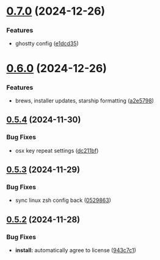# [0.7.0](https://github.com/jmreicha/configs/compare/v0.6.0...v0.7.0) (2024-12-26)


### Features

* ghostty config ([e1dcd35](https://github.com/jmreicha/configs/commit/e1dcd3566973ab80f8d2648d6f96d0e3865ce43c))



# [0.6.0](https://github.com/jmreicha/configs/compare/v0.5.4...v0.6.0) (2024-12-26)


### Features

* brews, installer updates, starship formatting ([a2e5798](https://github.com/jmreicha/configs/commit/a2e5798f27a846615bf5a9123f026f16b2744d51))



## [0.5.4](https://github.com/jmreicha/configs/compare/v0.5.3...v0.5.4) (2024-11-30)


### Bug Fixes

* osx key repeat settings ([dc211bf](https://github.com/jmreicha/configs/commit/dc211bfc0cbf659c767615f1801207752e638874))



## [0.5.3](https://github.com/jmreicha/configs/compare/v0.5.2...v0.5.3) (2024-11-29)


### Bug Fixes

* sync linux zsh config back ([0529863](https://github.com/jmreicha/configs/commit/0529863d19999456178319c7fb401e816d1f5309))



## [0.5.2](https://github.com/jmreicha/configs/compare/v0.5.1...v0.5.2) (2024-11-28)


### Bug Fixes

* **install:** automatically agree to license ([943c7c1](https://github.com/jmreicha/configs/commit/943c7c1d24300476d9f59837b49f9de099557e29))



